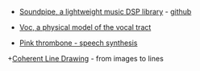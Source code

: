 
+ [Soundpipe, a lightweight music DSP library](http://paulbatchelor.github.io/proj/soundpipe.html) - [github](https://github.com/paulbatchelor/soundpipe)

+ [Voc, a physical model of the vocal tract](http://pbat.ch/proj/voc/)
+ [Pink thrombone - speech synthesis](https://dood.al/pinktrombone/)

+[Coherent Line Drawing](https://github.com/SSARCandy/Coherent-Line-Drawing) - from images to lines
